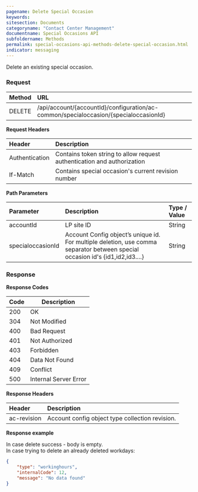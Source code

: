 ```yaml
---
pagename: Delete Special Occasion
keywords:
sitesection: Documents
categoryname: "Contact Center Management"
documentname: Special Occasions API
subfoldername: Methods
permalink: special-occasions-api-methods-delete-special-occasion.html
indicator: messaging
---
```


Delete an existing special occasion.

### Request

| Method | URL |
| :-------- | :------ |
| DELETE  |/api/account/{accountId}/configuration/ac-common/specialoccasion/{specialoccasionId} |

**Request Headers**

| Header | Description |
|:-------- | :------------ |
| Authentication | Contains token string to allow request authentication and authorization |
|If-Match	| Contains special occasion's current revision number|


**Path Parameters**

 |Parameter  |Description |  Type / Value |
 |:----------- | :------------ | :--------------- |
 |accountId | LP site ID | String|
 specialoccasionId | Account Config object’s unique id. For multiple deletion, use comma separator between special occasion id's {id1,id2,id3....}| String|


### Response

**Response Codes**

| Code | Description           |
|------|-----------------------|
| 200  | OK                    |
| 304  | Not Modified          |
| 400  | Bad Request           |
| 401  | Not Authorized        |
| 403  | Forbidden             |
| 404  | Data Not Found        |
| 409  | Conflict              |
| 500  | Internal Server Error |

**Response Headers**

 |Header|  Description|
 |:-------|   :-----  |
 |ac-revision|  Account config object type collection revision.|  

 **Response example**

In case delete success - body is empty.<br>
In case trying to delete an already deleted workdays:

```json
{
    "type": "workinghours",
    "internalCode": 12,
    "message": "No data found"
}
```
